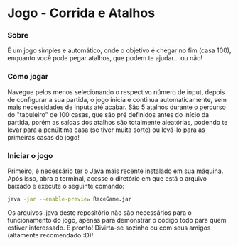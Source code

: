 # Jogo - Corrida e Atalhos

### Sobre
É um jogo simples e automático, onde o objetivo é chegar no fim (casa 100), enquanto você pode pegar atalhos, que podem te ajudar... ou não!

### Como jogar
Navegue pelos menos selecionando o respectivo número de input, depois de configurar a sua partida, o jogo inicia e continua automaticamente, sem mais necessidades de inputs até acabar.
São 5 atalhos durante o percurso do "tabuleiro" de 100 casas, que são pré definidos antes do início da partida, porém as saídas dos atalhos são totalmente aleatórias, podendo te levar para a penúltima casa (se tiver muita sorte) ou levá-lo para as primeiras casas do jogo!

### Iniciar o jogo
Primeiro, é necessário ter o [Java](https://www.java.com/pt-BR/download/) mais recente instalado em sua máquina.
Após isso, abra o terminal, acesse o diretório em que está o arquivo baixado e execute o seguinte comando:

```bash
java -jar --enable-preview RaceGame.jar
```
Os arquivos .java deste repositório não são necessários para o funcionamento do jogo, apenas para demonstrar o código todo para quem estiver interessado.
E pronto! Divirta-se sozinho ou com seus amigos (altamente recomendado :D)!

